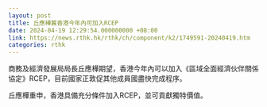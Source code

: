 ```yaml
---
layout: post
title: 丘應樺冀香港今年內可加入RCEP
date: 2024-04-19 12:29:54.000000000 +08:00
link: https://news.rthk.hk/rthk/ch/component/k2/1749591-20240419.htm
categories: rthk
---
```


商務及經濟發展局局長丘應樺期望，香港今年內可以加入《區域全面經濟伙伴關係協定》RCEP，目前國家正敦促其他成員國盡快完成程序。

丘應樺重申，香港具備充分條件加入RCEP，並可貢獻獨特價值。
